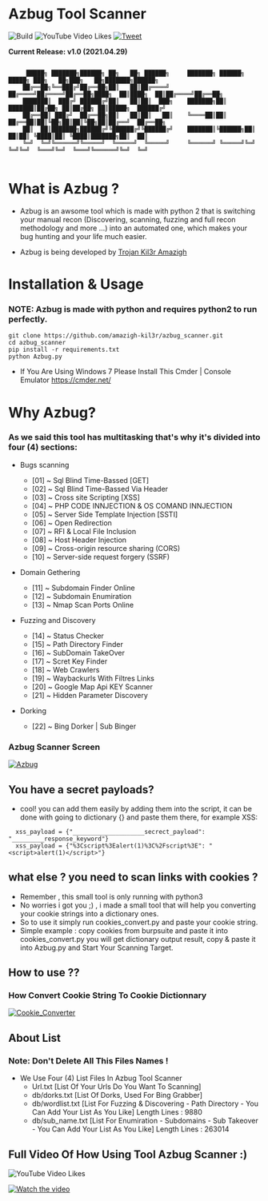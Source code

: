 Azbug Tool Scanner
=========

![Build](https://img.shields.io/badge/Built%20with-Python-Blue)
![YouTube Video Likes](https://img.shields.io/youtube/likes/DacTs09dmJY?style=social)
<a href="https://twitter.com/intent/tweet?text=Awesome%20Bugbounty%20Tool%20Azbug%20Automation%20[Scanning,%20Fuzzing,%20Discovering,%20Full%20Recon,%20Getherthing]%20@Trojan_Kil3r_Amazigh%0A%0Ahttps://github.com/amazigh-kil3r/azbug_scanner">
    ![Tweet](https://img.shields.io/twitter/url?url=https%3A%2F%2Fgithub.com%2Fmaurosoria%2Fdirsearch)
</a>



**Current Release: v1.0 (2021.04.29)**
```

	 █████╗ ███████╗██████╗ ██╗   ██╗ ██████╗     ███████╗ ██████╗ █████╗ ███╗   ██╗███╗   ██╗███████╗██████╗ 
	██╔══██╗╚══███╔╝██╔══██╗██║   ██║██╔════╝     ██╔════╝██╔════╝██╔══██╗████╗  ██║████╗  ██║██╔════╝██╔══██╗
	███████║  ███╔╝ ██████╔╝██║   ██║██║  ███╗    ███████╗██║     ███████║██╔██╗ ██║██╔██╗ ██║█████╗  ██████╔╝
	██╔══██║ ███╔╝  ██╔══██╗██║   ██║██║   ██║    ╚════██║██║     ██╔══██║██║╚██╗██║██║╚██╗██║██╔══╝  ██╔══██╗
	██║  ██║███████╗██████╔╝╚██████╔╝╚██████╔╝    ███████║╚██████╗██║  ██║██║ ╚████║██║ ╚████║███████╗██║  ██║
	╚═╝  ╚═╝╚══════╝╚═════╝  ╚═════╝  ╚═════╝     ╚══════╝ ╚═════╝╚═╝  ╚═╝╚═╝  ╚═══╝╚═╝  ╚═══╝╚══════╝╚═╝  ╚═╝


```


What is Azbug ?
=======

- Azbug is an awsome tool which is made with python 2 that is switching your manual recon (Discovering, scanning, fuzzing and full recon methodology and more ...) into an automated one, which makes your bug hunting and your life much easier.

- Azbug is being developed by [Trojan Kil3r Amazigh](https://twitter.com/Kil3rdz)

Installation & Usage
=========
### NOTE: Azbug is made with python and requires python2 to run perfectly.
```
git clone https://github.com/amazigh-kil3r/azbug_scanner.git
cd azbug_scanner
pip install -r requirements.txt
python Azbug.py
```
- If You Are Using Windows 7 Please Install This Cmder | Console Emulator https://cmder.net/

Why Azbug?
=========

### As we said this tool has multitasking that's why it's divided into four (4) sections:

- Bugs scanning
  - [01] ~ Sql Blind Time-Bassed [GET]
  - [02] ~ Sql Blind Time-Bassed Via Header
  - [03] ~ Cross site Scripting [XSS]
  - [04] ~ PHP CODE INNJECTION & OS COMAND INNJECTION
  - [05] ~ Server Side Template Injection [SSTI]
  - [06] ~ Open Redirection
  - [07] ~ RFI & Local File Inclusion
  - [08] ~ Host Header Injection
  - [09] ~ Cross-origin resource sharing (CORS)
  - [10] ~ Server-side request forgery (SSRF)
- Domain Gethering
    - [11] ~ Subdomain Finder Online
    - [12] ~ Subdomain Enumiration
    - [13] ~ Nmap Scan Ports Online

- Fuzzing and Discovery
  - [14] ~ Status Checker
  - [15] ~ Path Directory Finder
  - [16] ~ SubDomain TakeOver
  - [17] ~ Scret Key Finder
  - [18] ~ Web Crawlers
  - [19] ~ Waybackurls With Filtres Links
  - [20] ~ Google Map Api KEY Scanner
  - [21] ~ Hidden Parameter Discovery
- Dorking
  - [22] ~ Bing Dorker | Sub Binger
### Azbug Scanner Screen
[![Azbug](https://asciinema.org/a/MaWuJvmjRqNQQJ8zuspt0WygH.svg)](https://asciinema.org/a/S34vc8VuRs07vwrpHiRb7xEtF)

You have a secret payloads?
------------------
- cool! you can add them easily by adding them into the script, it can be done with going to dictionary {} and paste them there, for example XSS:

```
  xss_payload = {"____________________secrect_payload": "_________response_keyword"}
  xss_payload = {"%3Cscript%3Ealert(1)%3C%2Fscript%3E": "<script>alert(1)</script>"}
```
what else ? you need to scan links with cookies ?
-------------------------
- Remember , this small tool is only running with python3
- No worries i got you ;) , i made a small tool that will help you converting your cookie strings into a dictionary ones.
- So to use it simply run cookies_convert.py and  paste your cookie string. 
- Simple example : copy cookies from burpsuite and paste it into cookies_convert.py you will get dictionary output result, copy & paste it into Azbug.py and Start Your Scanning Target.

How to use ??
------------
### How Convert Cookie String To Cookie Dictionnary
[![Cookie_Converter](https://asciinema.org/a/hccYaFiDzgUvS0DgGYpPB4NVg.svg)](https://asciinema.org/a/hccYaFiDzgUvS0DgGYpPB4NVg)

About List
----------
### Note: Don't Delete All This Files Names !
- We Use Four (4) List Files In Azbug Tool Scanner
	- Url.txt [List Of Your Urls Do You Want To Scanning]
	- db/dorks.txt [List Of Dorks, Used For Bing Grabber]
	- db/wordlist.txt [List For Fuzzing & Discovering - Path Directory - You Can Add Your List As You Like] Length Lines : 9880
	- db/sub_name.txt [List For Enumiration - Subdomains - Sub Takeover - You Can Add Your List As You Like] Length Lines : 263014 

Full Video Of How Using Tool Azbug Scanner :)
-----------------------------------
![YouTube Video Likes](https://img.shields.io/youtube/likes/DacTs09dmJY?style=social)

<a href="http://www.youtube.com/watch?feature=player_embedded&v=DacTs09dmJY" target="_blank">
 <img src="https://img.youtube.com/vi/DacTs09dmJY/mqdefault.jpg" alt="Watch the video" />
</a>
